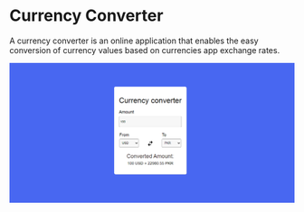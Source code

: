 # Currency Converter
A  currency converter is an online application that enables the easy conversion of currency values based on currencies app exchange rates.

<p align="center">
  <img src="./hhhhh.png"/>
</p>
